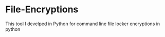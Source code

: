 # File-Encryptions
This tool I develped in Python for command line file locker encryptions in python 
